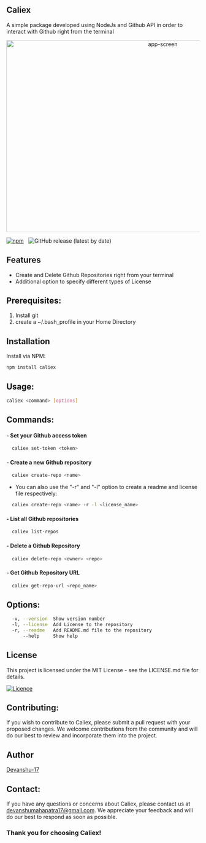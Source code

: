 ## Caliex

A simple package developed using NodeJs and Github API in order to interact with Github right from the terminal

<p align="center">
 <img src="https://user-images.githubusercontent.com/93381397/235945837-edbc195c-30c0-4d8d-a850-9152955ae749.png" alt="app-screen" width="800" height="500" />
</p>

[![npm](https://img.shields.io/npm/dt/caliex.svg)](https://www.npmjs.com/package/caliex) &nbsp; ![GitHub release (latest by date)](https://img.shields.io/github/v/release/Devanshu-17/Caliex)


## Features

- Create and Delete Github Repositories right from your terminal
- Additional option to specify different types of License



## Prerequisites:

1. Install git
2. create a ~/.bash_profile in your Home Directory


## Installation
Install via NPM:

```bash
npm install caliex

```

## Usage: 

```bash
caliex <command> [options]
````

## Commands:

####  - Set your Github access token
```bash
  caliex set-token <token>           
```
####  - Create a new Github repository
```bash
  caliex create-repo <name>          
```
- You can also use the "-r" and "-l" option to create a readme and license file respectively:
```bash
  caliex create-repo <name> -r -l <license_name>
```
####   - List all Github repositories 
```bash
  caliex list-repos                  
```
####   - Delete a Github Repository
```bash
  caliex delete-repo <owner> <repo>
```
####   - Get Github Repository URL
```bash
  caliex get-repo-url <repo_name> 
```

## Options:
```bash
  -v, --version  Show version number                                   [boolean]
  -l, --license  Add License to the repository                          [string]
  -r, --readme   Add README.md file to the repository                  [boolean]
      --help     Show help                                             [boolean]
```


## License

This project is licensed under the MIT License - see the LICENSE.md file for details.

[![Licence](https://img.shields.io/github/license/Ileriayo/markdown-badges?style=for-the-badge)](./LICENSE)

## Contributing:

If you wish to contribute to Caliex, please submit a pull request with your proposed changes. We welcome contributions from the community and will do our best to review and incorporate them into the project.

## Author

[Devanshu-17](https://github.com/Devanshu-17)

## Contact:

If you have any questions or concerns about Caliex, please contact us at devanshumahapatra17@gmail.com. We appreciate your feedback and will do our best to respond as soon as possible.

### Thank you for choosing Caliex!
